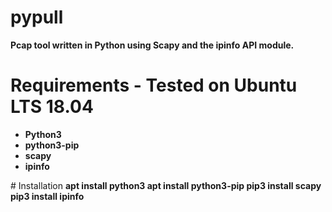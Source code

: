 # pypull
<strong><b>Pcap tool written in Python using Scapy and the ipinfo API module.</b></strong>
# Requirements - Tested on Ubuntu LTS 18.04
<ul><strong><b>
 <li>Python3</li>
 <li>python3-pip</li>
 <li>scapy</li>
 <li>ipinfo</li>
  
</ul></b></strong>
# Installation
<strong><b>
 apt install python3
 apt install python3-pip
 pip3 install scapy
 pip3 install ipinfo
</b></strong>

